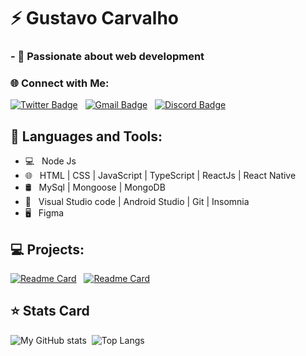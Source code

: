 


# ⚡ Gustavo Carvalho

### - 💜 Passionate about web development

### 🌐 Connect with Me:
[![Twitter Badge](https://img.shields.io/badge/-@gustavocalb-blue?style=flat-square&labelColor=blue&logo=twitter&logoColor=white&link=https://twitter.com/gustavocalb)](https://twitter.com/dieegosf)  &nbsp;
[![Gmail Badge](https://img.shields.io/badge/-contact.gustavocalb@gmail.com-6633cc?style=flat-square&logo=Gmail&logoColor=white&link=mailto:diego.schell.f@gmail.com)](mailto:contact.gustavocalb@gmail.com)  &nbsp;
[![Discord Badge](https://img.shields.io/badge/FireShark2202-545454?style=flat-square&logo=Discord&logoColor=white)](https://www.linkedin.com/in/isadora-rodrigues-stangarlin-48402b141/)

## 🚀  Languages and Tools:
- 💻 &nbsp; Node Js
- 🌐 &nbsp; HTML | CSS | JavaScript | TypeScript | ReactJs | React Native
- 🛢 &nbsp; MySql | Mongoose | MongoDB
- 🔧 &nbsp;  Visual Studio code | Android Studio | Git | Insomnia
- 🖥 &nbsp; Figma

## 💻 Projects:
[![Readme Card](https://github-readme-stats.vercel.app/api/pin/?username=FireShark688&repo=simplenote&theme=dark)](https://github.com/FireShark688/simplenote) &nbsp; [![Readme Card](https://github-readme-stats.vercel.app/api/pin/?username=FireShark688&repo=Eclipse-Lunar&theme=dark)](https://github.com/FireShark688/Eclipse-Lunar)


## ⭐ Stats Card
![My GitHub stats](https://github-readme-stats.vercel.app/api?username=FireShark688&show_icons=true&theme=midnight-purple) &nbsp;![Top Langs](https://github-readme-stats.vercel.app/api/top-langs/?username=FireShark688&layout=compact&theme=midnight-purple)

